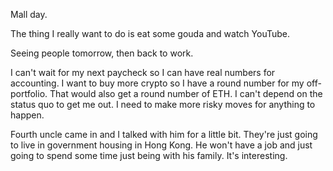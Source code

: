 Mall day.

The thing I really want to do is eat some gouda and watch YouTube.

Seeing people tomorrow, then back to work.

I can't wait for my next paycheck so I can have real numbers for accounting. I want to buy more crypto so I have a round number for my off-portfolio. That would also get a round number of ETH. I can't depend on the status quo to get me out. I need to make more risky moves for anything to happen.

Fourth uncle came in and I talked with him for a little bit. They're just going to live in government housing in Hong Kong. He won't have a job and just going to spend some time just being with his family. It's interesting.

